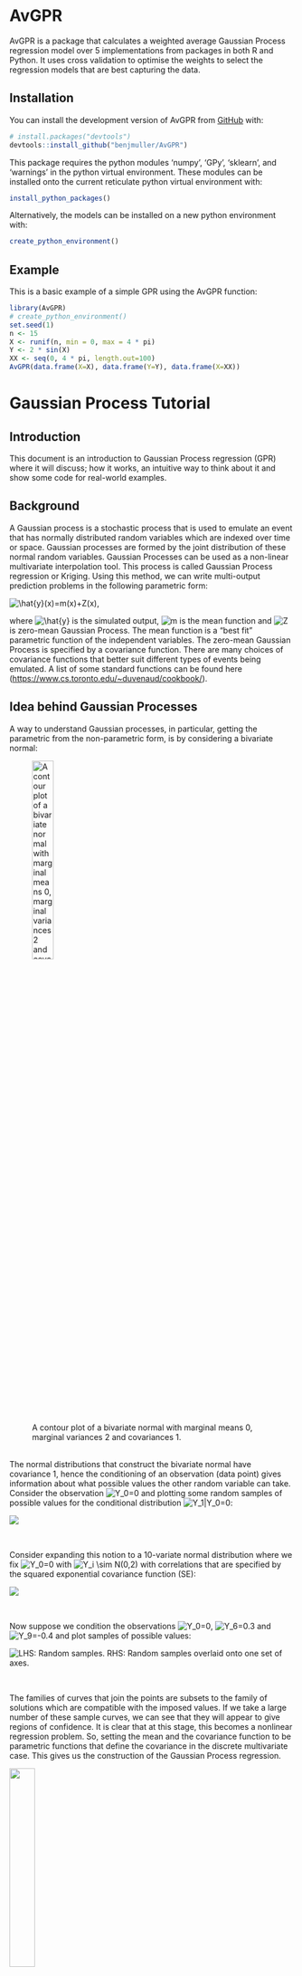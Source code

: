 
<!-- README.md is generated from README.Rmd. Please edit that file -->

# AvGPR

<!-- badges: start -->
<!-- badges: end -->

AvGPR is a package that calculates a weighted average Gaussian Process
regression model over 5 implementations from packages in both R and
Python. It uses cross validation to optimise the weights to select the
regression models that are best capturing the data.

## Installation

You can install the development version of AvGPR from
[GitHub](https://github.com/) with:

``` r
# install.packages("devtools")
devtools::install_github("benjmuller/AvGPR")
```

This package requires the python modules ‘numpy’, ‘GPy’, ‘sklearn’, and
‘warnings’ in the python virtual environment. These modules can be
installed onto the current reticulate python virtual environment with:

``` r
install_python_packages()
```

Alternatively, the models can be installed on a new python environment
with:

``` r
create_python_environment()
```

## Example

This is a basic example of a simple GPR using the AvGPR function:

``` r
library(AvGPR)
# create_python_environment()
set.seed(1)
n <- 15
X <- runif(n, min = 0, max = 4 * pi)
Y <- 2 * sin(X)
XX <- seq(0, 4 * pi, length.out=100)
AvGPR(data.frame(X=X), data.frame(Y=Y), data.frame(X=XX))
```

# Gaussian Process Tutorial

## Introduction

This document is an introduction to Gaussian Process regression (GPR)
where it will discuss; how it works, an intuitive way to think about it
and show some code for real-world examples.

## Background

A Gaussian process is a stochastic process that is used to emulate an
event that has normally distributed random variables which are indexed
over time or space. Gaussian processes are formed by the joint
distribution of these normal random variables. Gaussian Processes can be
used as a non-linear multivariate interpolation tool. This process is
called Gaussian Process regression or Kriging. Using this method, we can
write multi-output prediction problems in the following parametric form:

![\\hat{y}(x)=m(x)+Z(x),](https://latex.codecogs.com/svg.image?%5Chat%7By%7D%28x%29%3Dm%28x%29%2BZ%28x%29%2C "\hat{y}(x)=m(x)+Z(x),")

where
![\\hat{y}](https://latex.codecogs.com/svg.image?%5Chat%7By%7D "\hat{y}")
is the simulated output,
![m](https://latex.codecogs.com/svg.image?m "m") is the mean function
and ![Z](https://latex.codecogs.com/svg.image?Z "Z") is zero-mean
Gaussian Process. The mean function is a “best fit” parametric function
of the independent variables. The zero-mean Gaussian Process is
specified by a covariance function. There are many choices of covariance
functions that better suit different types of events being emulated. A
list of some standard functions can be found here
(<https://www.cs.toronto.edu/~duvenaud/cookbook/>).

## Idea behind Gaussian Processes

A way to understand Gaussian processes, in particular, getting the
parametric from the non-parametric form, is by considering a bivariate
normal:

<figure>
<img src="tools/fig1.jpeg" style="width:30.0%"
alt="A contour plot of a bivariate normal with marginal means 0, marginal variances 2 and covariances 1." />
<figcaption aria-hidden="true">A contour plot of a bivariate normal with
marginal means 0, marginal variances 2 and covariances 1.</figcaption>
</figure>

<br> The normal distributions that construct the bivariate normal have
covariance 1, hence the conditioning of an observation (data point)
gives information about what possible values the other random variable
can take. Consider the observation
![Y_0=0](https://latex.codecogs.com/svg.image?Y_0%3D0 "Y_0=0") and
plotting some random samples of possible values for the conditional
distribution
![Y_1\|Y_0=0](https://latex.codecogs.com/svg.image?Y_1%7CY_0%3D0 "Y_1|Y_0=0"):

![](tools/fig2.jpeg)

<br>

Consider expanding this notion to a 10-variate normal distribution where
we fix ![Y_0=0](https://latex.codecogs.com/svg.image?Y_0%3D0 "Y_0=0")
with
![Y_i \\sim N(0,2)](https://latex.codecogs.com/svg.image?Y_i%20%5Csim%20N%280%2C2%29 "Y_i \sim N(0,2)")
with correlations that are specified by the squared exponential
covariance function (SE):

![](tools/fig3.jpeg)

<br>

Now suppose we condition the observations
![Y_0=0](https://latex.codecogs.com/svg.image?Y_0%3D0 "Y_0=0"),
![Y_6=0.3](https://latex.codecogs.com/svg.image?Y_6%3D0.3 "Y_6=0.3") and
![Y_9=-0.4](https://latex.codecogs.com/svg.image?Y_9%3D-0.4 "Y_9=-0.4")
and plot samples of possible values:

![LHS: Random samples. RHS: Random samples overlaid onto one set of
axes.](tools/fig4.jpeg)

<br>

The families of curves that join the points are subsets to the family of
solutions which are compatible with the imposed values. If we take a
large number of these sample curves, we can see that they will appear to
give regions of confidence. It is clear that at this stage, this becomes
a nonlinear regression problem. So, setting the mean and the covariance
function to be parametric functions that define the covariance in the
discrete multivariate case. This gives us the construction of the
Gaussian Process regression.

<img src="tools/fig5.jpeg" style="width:30.0%" />

## 1-Dimensional Example

In this section we will go through a one dimensional example of Gaussian
process regression. The data is created from a random sample of 8 points
on the sine function in the domain
![\[-2 \\pi, 2 \\pi\]](https://latex.codecogs.com/svg.image?%5B-2%20%5Cpi%2C%202%20%5Cpi%5D "[-2 \pi, 2 \pi]").
The randomly generated values that will be used in this example are:

![
-4.572  \\quad -1.788 \\quad-0.761 \\quad 0.095 \\quad 1.727 \\quad 3.585 \\quad 4.181 \\quad 5.454
](https://latex.codecogs.com/svg.image?%0A-4.572%20%20%5Cquad%20-1.788%20%5Cquad-0.761%20%5Cquad%200.095%20%5Cquad%201.727%20%5Cquad%203.585%20%5Cquad%204.181%20%5Cquad%205.454%0A "
-4.572  \quad -1.788 \quad-0.761 \quad 0.095 \quad 1.727 \quad 3.585 \quad 4.181 \quad 5.454
")

The covariance function that this example will be using is the squared
exponential function (SE). This has the form

![k(x_i, x_j)=\\sigma ^2 \\exp \\left(\\frac{-1}{2l^2}\\sum^d\_{k=1}(x\_{i,k}-x\_{j,k})^2 \\right)](https://latex.codecogs.com/svg.image?k%28x_i%2C%20x_j%29%3D%5Csigma%20%5E2%20%5Cexp%20%5Cleft%28%5Cfrac%7B-1%7D%7B2l%5E2%7D%5Csum%5Ed_%7Bk%3D1%7D%28x_%7Bi%2Ck%7D-x_%7Bj%2Ck%7D%29%5E2%20%5Cright%29 "k(x_i, x_j)=\sigma ^2 \exp \left(\frac{-1}{2l^2}\sum^d_{k=1}(x_{i,k}-x_{j,k})^2 \right)")

<br>

Using the samples and the chosen covariance function, this gives the
covariance matrix:

``` r
library(plgp)

kernel <- function(x1, x2, sigma = 1, l = 1) {
  matrix.dist <- distance(x1,x2)
  kern <- (sigma ^ 2) * exp(- matrix.dist / (2 * l ^ 2))
  return(kern)
}
```

<br>

![
K=
\\begin{pmatrix}
  1.0000 & 0.0208 & 0.0007 & 1.8635 \\times 10^{-5} & 2.4219\\times 10^{-9} & 3.5625\\times 10^{-15} & 2.3081\\times 10^{-17} & 1.4867\\times 10^{-22} \\\\
  0.0208 & 1.0000 & 0.5902 & 0.1699 & 0.0021 & 5.3845\\times 10^{-7} & 1.8335\\times 10^{-8} & 4.0867\\times 10^{-12} \\\\
  0.0007 & 0.5902 & 1.0000 & 0.6933 & 0.0453 & 7.9174\\times 10^{-5} & 4.9720\\times 10^{-6} & 4.0966\\times 10^{-9} \\\\
  1.8635\\times 10^{-5} & 0.1699 & 0.6933 & 1.0000 & 0.2640 & 0.0023 & 0.0002 & 5.8046\\times 10^{-7} \\\\
  2.4219\\times 10^{-9} & 0.0021 & 0.0453 & 0.2640 & 1.0000 & 0.1780 & 0.0492 & 0.0010 \\\\
  3.5625\\times 10^{-15} & 5.3845\\times 10^{-7} & 7.9174\\times 10^{-5} & 0.0023 & 0.1780 & 1.0000 & 0.8373 & 0.1744 \\\\
  2.3081\\times 10^{-17} & 1.8335\\times 10^{-18} & 4.9720\\times 10^{-6} & 0.0002 & 0.0492 & 0.8373 & 1.0000 & 0.4447 \\\\
  1.4867\\times 10^{-22} & 4.0867\\times 10^{-12} & 4.0966\\times 10^{-9} & 5.8046\\times 10^{-7} & 0.0010& 0.1744 & 0.4447 & 1.0000
\\end{pmatrix} 
](https://latex.codecogs.com/svg.image?%0AK%3D%0A%5Cbegin%7Bpmatrix%7D%0A%20%201.0000%20%26%200.0208%20%26%200.0007%20%26%201.8635%20%5Ctimes%2010%5E%7B-5%7D%20%26%202.4219%5Ctimes%2010%5E%7B-9%7D%20%26%203.5625%5Ctimes%2010%5E%7B-15%7D%20%26%202.3081%5Ctimes%2010%5E%7B-17%7D%20%26%201.4867%5Ctimes%2010%5E%7B-22%7D%20%5C%5C%0A%20%200.0208%20%26%201.0000%20%26%200.5902%20%26%200.1699%20%26%200.0021%20%26%205.3845%5Ctimes%2010%5E%7B-7%7D%20%26%201.8335%5Ctimes%2010%5E%7B-8%7D%20%26%204.0867%5Ctimes%2010%5E%7B-12%7D%20%5C%5C%0A%20%200.0007%20%26%200.5902%20%26%201.0000%20%26%200.6933%20%26%200.0453%20%26%207.9174%5Ctimes%2010%5E%7B-5%7D%20%26%204.9720%5Ctimes%2010%5E%7B-6%7D%20%26%204.0966%5Ctimes%2010%5E%7B-9%7D%20%5C%5C%0A%20%201.8635%5Ctimes%2010%5E%7B-5%7D%20%26%200.1699%20%26%200.6933%20%26%201.0000%20%26%200.2640%20%26%200.0023%20%26%200.0002%20%26%205.8046%5Ctimes%2010%5E%7B-7%7D%20%5C%5C%0A%20%202.4219%5Ctimes%2010%5E%7B-9%7D%20%26%200.0021%20%26%200.0453%20%26%200.2640%20%26%201.0000%20%26%200.1780%20%26%200.0492%20%26%200.0010%20%5C%5C%0A%20%203.5625%5Ctimes%2010%5E%7B-15%7D%20%26%205.3845%5Ctimes%2010%5E%7B-7%7D%20%26%207.9174%5Ctimes%2010%5E%7B-5%7D%20%26%200.0023%20%26%200.1780%20%26%201.0000%20%26%200.8373%20%26%200.1744%20%5C%5C%0A%20%202.3081%5Ctimes%2010%5E%7B-17%7D%20%26%201.8335%5Ctimes%2010%5E%7B-18%7D%20%26%204.9720%5Ctimes%2010%5E%7B-6%7D%20%26%200.0002%20%26%200.0492%20%26%200.8373%20%26%201.0000%20%26%200.4447%20%5C%5C%0A%20%201.4867%5Ctimes%2010%5E%7B-22%7D%20%26%204.0867%5Ctimes%2010%5E%7B-12%7D%20%26%204.0966%5Ctimes%2010%5E%7B-9%7D%20%26%205.8046%5Ctimes%2010%5E%7B-7%7D%20%26%200.0010%26%200.1744%20%26%200.4447%20%26%201.0000%0A%5Cend%7Bpmatrix%7D%20%0A "
K=
\begin{pmatrix}
  1.0000 & 0.0208 & 0.0007 & 1.8635 \times 10^{-5} & 2.4219\times 10^{-9} & 3.5625\times 10^{-15} & 2.3081\times 10^{-17} & 1.4867\times 10^{-22} \\
  0.0208 & 1.0000 & 0.5902 & 0.1699 & 0.0021 & 5.3845\times 10^{-7} & 1.8335\times 10^{-8} & 4.0867\times 10^{-12} \\
  0.0007 & 0.5902 & 1.0000 & 0.6933 & 0.0453 & 7.9174\times 10^{-5} & 4.9720\times 10^{-6} & 4.0966\times 10^{-9} \\
  1.8635\times 10^{-5} & 0.1699 & 0.6933 & 1.0000 & 0.2640 & 0.0023 & 0.0002 & 5.8046\times 10^{-7} \\
  2.4219\times 10^{-9} & 0.0021 & 0.0453 & 0.2640 & 1.0000 & 0.1780 & 0.0492 & 0.0010 \\
  3.5625\times 10^{-15} & 5.3845\times 10^{-7} & 7.9174\times 10^{-5} & 0.0023 & 0.1780 & 1.0000 & 0.8373 & 0.1744 \\
  2.3081\times 10^{-17} & 1.8335\times 10^{-18} & 4.9720\times 10^{-6} & 0.0002 & 0.0492 & 0.8373 & 1.0000 & 0.4447 \\
  1.4867\times 10^{-22} & 4.0867\times 10^{-12} & 4.0966\times 10^{-9} & 5.8046\times 10^{-7} & 0.0010& 0.1744 & 0.4447 & 1.0000
\end{pmatrix} 
")

<br>

Here we will plot a coloured gradient to give a visual representation of
the correlations between each of the random variables. This is
beneficial when the matrix is large, as there are too many values to
reliably interpolate the behaviors.

![](tools/fig6.jpeg)

Using the covariance function to construct covariance matrices from
combinations of the observed data and data we want to predict, we can
calculate the posterior distribution. The posterior mean vector and
covariance matrix are given (respectively) by:

![
\\mu\_\* = K^T\_\*K^{-1}y \\\\
\\Sigma\_\* = K\_{\*\*} - K^T\_\*K^{-1}K\_\*
](https://latex.codecogs.com/svg.image?%0A%5Cmu_%2A%20%3D%20K%5ET_%2AK%5E%7B-1%7Dy%20%5C%5C%0A%5CSigma_%2A%20%3D%20K_%7B%2A%2A%7D%20-%20K%5ET_%2AK%5E%7B-1%7DK_%2A%0A "
\mu_* = K^T_*K^{-1}y \\
\Sigma_* = K_{**} - K^T_*K^{-1}K_*
")

where ![y](https://latex.codecogs.com/svg.image?y "y") are the outputs
from the observed data, ![K](https://latex.codecogs.com/svg.image?K "K")
is the kernel for the observed data,
![K\_\*](https://latex.codecogs.com/svg.image?K_%2A "K_*") is the kernel
for the observed data against the data we want to predict and
![K\_{\*\*}](https://latex.codecogs.com/svg.image?K_%7B%2A%2A%7D "K_{**}")
is the kernel for the data we want to predict.

<br>

``` r
posterior <- function(xvals.s, x.train, y.train, sigma = sigma, l = l, sigma.y = 1e-8) {
  n <- nrow(x.train); m <- nrow(xvals.s)
  k <- kernel(x.train, x.train, sigma = sigma, l = l) + sigma.y ^ 2 * diag(n)
  k.s <- kernel(x.train, xvals.s, sigma = sigma, l = l)
  k.ss <- kernel(xvals.s, xvals.s, sigma = sigma, l = l) + 1e-8 ^ 2 * diag(m)
  k.inv <- solve(k)
  y.train <- data.matrix(y.train)
  colnames(y.train) <- NULL
  mu <- t(k.s) %*% k.inv %*% y.train
  cov <-  k.ss - t(k.s) %*% k.inv %*% k.s
  
  return(list(mu, cov))
}
```

<br>

Using the predictive distribution, we can plot the Gaussian process by
choosing the data we want to predict to be a large sample of points of
the domain:

![](tools/fig7.jpeg)

## 2-Dimensional Example

In this example we will be using the Branin function which has the form:
![a(x_2 - bx_2^2+cx_1-r)^2+s(1-t)\\cos(x_1)+s](https://latex.codecogs.com/svg.image?a%28x_2%20-%20bx_2%5E2%2Bcx_1-r%29%5E2%2Bs%281-t%29%5Ccos%28x_1%29%2Bs "a(x_2 - bx_2^2+cx_1-r)^2+s(1-t)\cos(x_1)+s").
We will be using the parameters
![a=1](https://latex.codecogs.com/svg.image?a%3D1 "a=1"),
![b=\\frac{5.1}{4 \\pi ^ 2}](https://latex.codecogs.com/svg.image?b%3D%5Cfrac%7B5.1%7D%7B4%20%5Cpi%20%5E%202%7D "b=\frac{5.1}{4 \pi ^ 2}"),
![c=\\frac{5}{\\pi}](https://latex.codecogs.com/svg.image?c%3D%5Cfrac%7B5%7D%7B%5Cpi%7D "c=\frac{5}{\pi}"),
![r=6](https://latex.codecogs.com/svg.image?r%3D6 "r=6"),
![s=10](https://latex.codecogs.com/svg.image?s%3D10 "s=10") and
![t=\\frac{1}{8\\pi}](https://latex.codecogs.com/svg.image?t%3D%5Cfrac%7B1%7D%7B8%5Cpi%7D "t=\frac{1}{8\pi}").
The range of values
![x_1](https://latex.codecogs.com/svg.image?x_1 "x_1") and
![x_2](https://latex.codecogs.com/svg.image?x_2 "x_2") can take are
![x_1 \\in \[-5,10\]](https://latex.codecogs.com/svg.image?x_1%20%5Cin%20%5B-5%2C10%5D "x_1 \in [-5,10]")
and
![x_2 \\in \[0,15\]](https://latex.codecogs.com/svg.image?x_2%20%5Cin%20%5B0%2C15%5D "x_2 \in [0,15]").
This example will use 40 random samples as training data.

Since the covariance matrix has dimensions 40x40, it is difficult to
understand the behavior by looking at the correlation coefficients. So
we will plot a coloured gradient for the correlations. We will be using
the same SE function to calculate the covariance coefficients. Plotting
the covariance gradient:

![](tools/fig8.jpeg)

Using the same matrix multiplication as for the one-dimensional case, we
can calculate the predictive distribution for this Gaussian process.
Using this we can plot the GP:

``` r
library(rgl)
plotgp_2D <- function(x1, x2, x.train, y.train, sigma = 1, l = 1, xlimit = c(), ylimit = c(), zlimit = c()) {
  xvals <- expand.grid(x1, x2)
  mu <- posterior(xvals, x.train, y.train, sigma = sigma, l = l)[[1]]
  
  zlim <- range(mu)
  zlen <- zlim[2] - zlim[1] + 1
  colorlut <- hcl.colors(zlen, palette = "Blues")
  col <- colorlut[ mu - zlim[1] + 1 ]
  persp3d(x=x1, y=x2, z=mu, color=col, zlab = "y(x1, x2)")
}

x1 <- seq(from = -5, to = 10, by = 0.2)
x2 <- seq(from = 0, to = 15, by = 0.2)
plotgp_2D(x1, x2, x.train, y.train, sigma = 1, l = 2)
```

![](tools/fig9.png)

## Higher dimensional Examples

In this section we have some example functions for higher dimensional
Gaussian Process regression.

### Borehole function (8-dimensional)

The borehole function models water flowing through a borehole. The
equation has the form:

![
f(x)=\\frac{2\\pi T_u(H_u-H_l)}{ln\\left(\\frac{r}{r_w}\\right)\\left(1+\\frac{2LT-u}{ln\\left(\\frac{r}{r_w}\\right)r_w^2K_w} + \\frac{T_u}{T_l} \\right)} .
](https://latex.codecogs.com/svg.image?%0Af%28x%29%3D%5Cfrac%7B2%5Cpi%20T_u%28H_u-H_l%29%7D%7Bln%5Cleft%28%5Cfrac%7Br%7D%7Br_w%7D%5Cright%29%5Cleft%281%2B%5Cfrac%7B2LT-u%7D%7Bln%5Cleft%28%5Cfrac%7Br%7D%7Br_w%7D%5Cright%29r_w%5E2K_w%7D%20%2B%20%5Cfrac%7BT_u%7D%7BT_l%7D%20%5Cright%29%7D%20.%0A "
f(x)=\frac{2\pi T_u(H_u-H_l)}{ln\left(\frac{r}{r_w}\right)\left(1+\frac{2LT-u}{ln\left(\frac{r}{r_w}\right)r_w^2K_w} + \frac{T_u}{T_l} \right)} .
")

### OTL Circuit Function (6-dimensional)

The OTL Circuit function models an output transformerless push-pull
circuit. The equation has the form:

![
V_m(x)=\\frac{(V\_{b1} + 0.74)\\beta (R\_{x2}+9)}{\\beta(R\_{c2}+9)+R_f} + \\frac{11.35R_f}{\\beta (R\_{c2}+9)+R_f} + \\frac{0.74R_f\\beta(R\_{c2}+9)}{(\\beta(R\_{c2}+9)+R_f)R\_{c1}}, \\\\ \\text{ where }
V\_{b1}=\\frac{12R\_{b2}}{R\_{b1}+R\_{b2}}.
](https://latex.codecogs.com/svg.image?%0AV_m%28x%29%3D%5Cfrac%7B%28V_%7Bb1%7D%20%2B%200.74%29%5Cbeta%20%28R_%7Bx2%7D%2B9%29%7D%7B%5Cbeta%28R_%7Bc2%7D%2B9%29%2BR_f%7D%20%2B%20%5Cfrac%7B11.35R_f%7D%7B%5Cbeta%20%28R_%7Bc2%7D%2B9%29%2BR_f%7D%20%2B%20%5Cfrac%7B0.74R_f%5Cbeta%28R_%7Bc2%7D%2B9%29%7D%7B%28%5Cbeta%28R_%7Bc2%7D%2B9%29%2BR_f%29R_%7Bc1%7D%7D%2C%20%5C%5C%20%5Ctext%7B%20where%20%7D%0AV_%7Bb1%7D%3D%5Cfrac%7B12R_%7Bb2%7D%7D%7BR_%7Bb1%7D%2BR_%7Bb2%7D%7D.%0A "
V_m(x)=\frac{(V_{b1} + 0.74)\beta (R_{x2}+9)}{\beta(R_{c2}+9)+R_f} + \frac{11.35R_f}{\beta (R_{c2}+9)+R_f} + \frac{0.74R_f\beta(R_{c2}+9)}{(\beta(R_{c2}+9)+R_f)R_{c1}}, \\ \text{ where }
V_{b1}=\frac{12R_{b2}}{R_{b1}+R_{b2}}.
")

### Piston Simulation Function (7-dimensional)

The piston simulation function models the circular motion of a piston
within a cylinder. The equation has the form:

![
C(x) = 2 \\pi \\sqrt{\\frac{M}{k+S^2\\frac{P_0V_0}{T_0}\\frac{T_a}{V^2}}},\\\\ \\text{ where }
V = \\frac{S}{2k}\\left( \\sqrt{A^2 + 4k \\frac{P_0V_9}{T_0}T_a} - A  \\right), \\\\
A=P_0S + 19.62M - \\frac{kV_0}{S}.
](https://latex.codecogs.com/svg.image?%0AC%28x%29%20%3D%202%20%5Cpi%20%5Csqrt%7B%5Cfrac%7BM%7D%7Bk%2BS%5E2%5Cfrac%7BP_0V_0%7D%7BT_0%7D%5Cfrac%7BT_a%7D%7BV%5E2%7D%7D%7D%2C%5C%5C%20%5Ctext%7B%20where%20%7D%0AV%20%3D%20%5Cfrac%7BS%7D%7B2k%7D%5Cleft%28%20%5Csqrt%7BA%5E2%20%2B%204k%20%5Cfrac%7BP_0V_9%7D%7BT_0%7DT_a%7D%20-%20A%20%20%5Cright%29%2C%20%5C%5C%0AA%3DP_0S%20%2B%2019.62M%20-%20%5Cfrac%7BkV_0%7D%7BS%7D.%0A "
C(x) = 2 \pi \sqrt{\frac{M}{k+S^2\frac{P_0V_0}{T_0}\frac{T_a}{V^2}}},\\ \text{ where }
V = \frac{S}{2k}\left( \sqrt{A^2 + 4k \frac{P_0V_9}{T_0}T_a} - A  \right), \\
A=P_0S + 19.62M - \frac{kV_0}{S}.
")

### Robot Arm Function (8-dimensional)

The robot arm function models the position of a 4 segment robotic arm.
The equation has the form:

![ 
f(x) = (u^2 + v^2)^{0.5}, \\\\ \\text{ where } 
u= \\sum^4\_{i=1}L_i\\cos\\left(\\sum^i\_{j=1} \\theta_j\\right), \\\\
v= \\sum^4\_{i=1}L_i\\sin\\left(\\sum^i\_{j=1} \\theta_j\\right).
](https://latex.codecogs.com/svg.image?%20%0Af%28x%29%20%3D%20%28u%5E2%20%2B%20v%5E2%29%5E%7B0.5%7D%2C%20%5C%5C%20%5Ctext%7B%20where%20%7D%20%0Au%3D%20%5Csum%5E4_%7Bi%3D1%7DL_i%5Ccos%5Cleft%28%5Csum%5Ei_%7Bj%3D1%7D%20%5Ctheta_j%5Cright%29%2C%20%5C%5C%0Av%3D%20%5Csum%5E4_%7Bi%3D1%7DL_i%5Csin%5Cleft%28%5Csum%5Ei_%7Bj%3D1%7D%20%5Ctheta_j%5Cright%29.%0A " 
f(x) = (u^2 + v^2)^{0.5}, \\ \text{ where } 
u= \sum^4_{i=1}L_i\cos\left(\sum^i_{j=1} \theta_j\right), \\
v= \sum^4_{i=1}L_i\sin\left(\sum^i_{j=1} \theta_j\right).
")

## AvGPR

AvGPR (Average Gaussian Process Regression) is an R package that uses
weighted model averaging to calculate an average Gaussian Process
regression model. It does this by emulating 5 different GPR packages
then through cross validation, it calculates a “goodness of fit”
parameter which is used to find the weight for each model. This is an
advantageous method of regression as it gains the benefits associated
with model averaging. The measure of fit statistic that is used in this
package is:

![
\\sum^n\_{i=1}\[(\\sigma_i - \\epsilon_i) ^ 2 + \\epsilon_i^2\],
](https://latex.codecogs.com/svg.image?%0A%5Csum%5En_%7Bi%3D1%7D%5B%28%5Csigma_i%20-%20%5Cepsilon_i%29%20%5E%202%20%2B%20%5Cepsilon_i%5E2%5D%2C%0A "
\sum^n_{i=1}[(\sigma_i - \epsilon_i) ^ 2 + \epsilon_i^2],
")

where ![i](https://latex.codecogs.com/svg.image?i "i") denotes the
predicted point,
![\\sigma_i](https://latex.codecogs.com/svg.image?%5Csigma_i "\sigma_i")
is the variance of i, and
![\\epsilon_i](https://latex.codecogs.com/svg.image?%5Cepsilon_i "\epsilon_i")
is the residual. Through analysis and experimentation, this statistic
has shown to provide a better representation of the fit than RSS and
normalised RSS.

Here is an example plot from an AvGPR regression:

![](tools/fig10.jpeg)

<https://github.com/benjmuller/AvGPR>

<img src="tools/SheffieldLogo.jpg" style="width:10.0%" />
